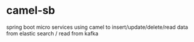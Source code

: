 # camel-sb
spring boot micro services using camel to insert/update/delete/read data from elastic search / read from kafka
